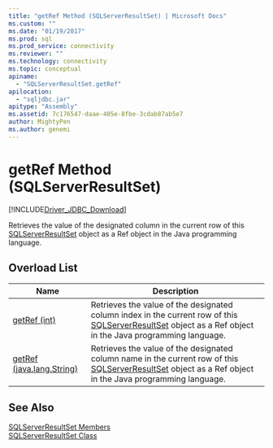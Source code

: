 ```yaml
---
title: "getRef Method (SQLServerResultSet) | Microsoft Docs"
ms.custom: ""
ms.date: "01/19/2017"
ms.prod: sql
ms.prod_service: connectivity
ms.reviewer: ""
ms.technology: connectivity
ms.topic: conceptual
apiname: 
  - "SQLServerResultSet.getRef"
apilocation: 
  - "sqljdbc.jar"
apitype: "Assembly"
ms.assetid: 7c176547-daae-405e-8fbe-3cdab87ab5e7
author: MightyPen
ms.author: genemi
---
```

# getRef Method (SQLServerResultSet)
[!INCLUDE[Driver_JDBC_Download](../../../includes/driver_jdbc_download.md)]

  Retrieves the value of the designated column in the current row of this [SQLServerResultSet](../../../connect/jdbc/reference/sqlserverresultset-class.md) object as a Ref object in the Java programming language.  
  
## Overload List  
  
|Name|Description|  
|----------|-----------------|  
|[getRef (int)](../../../connect/jdbc/reference/getref-method-int-sqlserverresultset.md)|Retrieves the value of the designated column index in the current row of this [SQLServerResultSet](../../../connect/jdbc/reference/sqlserverresultset-class.md) object as a Ref object in the Java programming language.|  
|[getRef (java.lang.String)](../../../connect/jdbc/reference/getref-method-java-lang-string-sqlserverresultset.md)|Retrieves the value of the designated column name in the current row of this [SQLServerResultSet](../../../connect/jdbc/reference/sqlserverresultset-class.md) object as a Ref object in the Java programming language.|  
  
## See Also  
 [SQLServerResultSet Members](../../../connect/jdbc/reference/sqlserverresultset-members.md)   
 [SQLServerResultSet Class](../../../connect/jdbc/reference/sqlserverresultset-class.md)  
  
  
